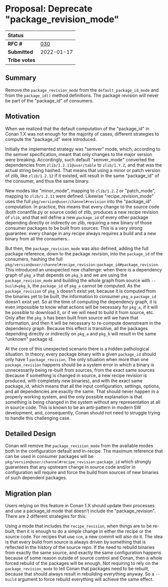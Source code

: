 # Proposal: Deprecate "package_revision_mode"


| **Status**        |                                                   |
|:------------------|:--------------------------------------------------|
| **RFC #**         | [030](https://github.com/conan-io/tribe/pull/30)  |
| **Submitted**     | 2022-01-17                                        |
| **Tribe votes**   |                                                   |


## Summary
Remove the ``package_revision_mode`` from the ``default_package_id_mode`` and from the ``package_id()`` method definitions. The package revision will never be part of the "package_id" of consumers.


## Motivation
When we realized that the default computation of the "package_id" in Conan 1.X was not enough for the majority of cases, different strategies to compute the "package_id" were introduced.

Initially the implemented strategy was "semver" mode, which, according to the semver specification, meant that only changes to the major version were breaking. Accordingly, such default "semver_mode" converted the dependencies from ``zlib/1.2.11@user/table`` to ``zlib/1.Y.Z``, and that was the actual string being hashed. That means that using a minor or patch version of zlib, like ``zlib/1.2.12`` if it existed, will result in the same "package_id" of the consumer, and thus the same binary.

New modes like "minor_mode", mapping to ``zlib/1.2.Z`` or "patch_mode", mapping to ``zlib/1.2.11`` were defined. Likewise  "recipe_revision_mode" uses the full ``pkg/version@user/channel#revision`` into the "package_id" computation. In practice, this means that every change to the source code (both conanfile.py or source code) of zlib, produces a new recipe revision of ``zlib``, and that will define a new ``package_id`` of every other package depending directly or indirectly on zlib, requiring a new binary of those consumer packages to be built from sources. This is a very strong guarantee: every change in any recipe always requires a build and a new binary from all the consumers..

But then, the ``package_revision_mode`` was also defined, adding the full package reference, down to the package revision, into the ``package_id`` of the consumers, hashing the full ``pkg/version@user/channel#recipe_revision:package_id#package_revision``. This introduced an unexpected new challenge: when there is a dependency graph of ``pkg_a`` that depends on ``pkg_b`` and we are using the ``package_revision_mode`` and building the whole graph from source with ``--build=pkg_b``, the ``package_id`` of ``pkg_a`` cannot be computed. As the ``package_revision`` of ``pkg_b`` doesn’t exist yet, because it is computed from the binaries yet to be built, the information to consumer ``pkg_a`` ``package_id`` doesn’t exist yet. So at the time of computing the dependency graph, it is even impossible to know what actions will be necessary for ``pkg_a``, if it will be possible to download it, or if we will need to build it from source, etc. Only after the ``pkg_b`` has been built from source will we have that information, and then it will be necessary to re-compute downstream in the dependency graph. Because this effect is transitive, all the packages depending directly or indirectly on ``pkg_a`` and ``pkg_b`` will result in the same "unknown" package id.

At the core of this unexpected scenario there is a hidden pathological situation. In theory, every package binary with a given ``package_id`` should only have 1 ``package_revision``. The only situation when more than one ``package_revision`` happens should be a system error in which a binary is unnecessarily being re-built from sources, from the exact same sources (because if something is changed in source, a new recipe revision is produced, with completely new binaries), and with the exact same package_id, which means that all the input configuration, settings, options, and all dependencies are exactly the same. That should never happen in a properly working system, and the only possible explanation is that something is being changed in the system without any representation at all in source code. This is known to be an anti-pattern in modern SW development, and, consequently, Conan should not need to struggle trying to handle this challenging case.


## Detailed Design

Conan will remove the ``package_revision_mode`` from the available modes both in the configuration default and in-recipe. The maximum reference that can be used in consumer packages will be ``pkg/version@user/channel#recipe_revision:package_id`` which strongly guarantees that any upstream change in source code and/or in configuration will require and force the build from sources of new binaries of such dependent packages.


## Migration plan

Users relying on this feature in Conan 1.X should update their processes and use a package_id mode that doesn’t include the "package_revision". There are 2 different strategies for this:

Using a mode that includes the ``recipe_revision``, when things are to be re-built, then it is enough to do a simple change in either the recipe or the source code. For recipes that use ``scm``, a new commit will also do it. The idea is that every build from source is always driven by something that is reflected in the history of the source repo.
If the need to rebuild binaries from exactly the same source, and exactly the same configuration happens because of some reason outside of source control and Conan, then a whole forced rebuild of the packages will be enough. Not requiring to rely on the ``package_revision_mode`` to tell Conan that packages need to be rebuilt, because that should always result in rebuilding everything anyway. So a ``--build`` argument to force rebuild everything will achieve the same effect.
